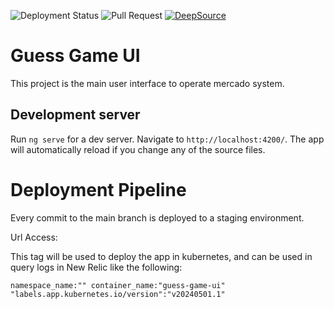 ![Deployment Status](https://github.com/giovannicandido/guess-game-ui/actions/workflows/deploy-staging.yml/badge.svg?branch=main)
![Pull Request](https://github.com/giovannicandido/guess-game-ui/actions/workflows/pr.yml/badge.svg)
[![DeepSource](https://deepsource.io/gh/giovannicandido/guess-game-ui.svg/?label=active+issues&show_trend=true&token=VPKuFqZgaTj_Z50Lj9-nrl42)](https://deepsource.io/gh/giovannicandido/guess-game-ui/?ref=repository-badge)
# Guess Game UI

This project is the main user interface to operate mercado system.

## Development server

Run `ng serve` for a dev server. Navigate to `http://localhost:4200/`. The app will automatically reload if you change any of the source files.

# Deployment Pipeline

Every commit to the main branch is deployed to a staging environment.

Url Access: 

This tag will be used to deploy the app in kubernetes, and can be used in query logs in New Relic like the following:

```text
namespace_name:"" container_name:"guess-game-ui" "labels.app.kubernetes.io/version":"v20240501.1"
```

